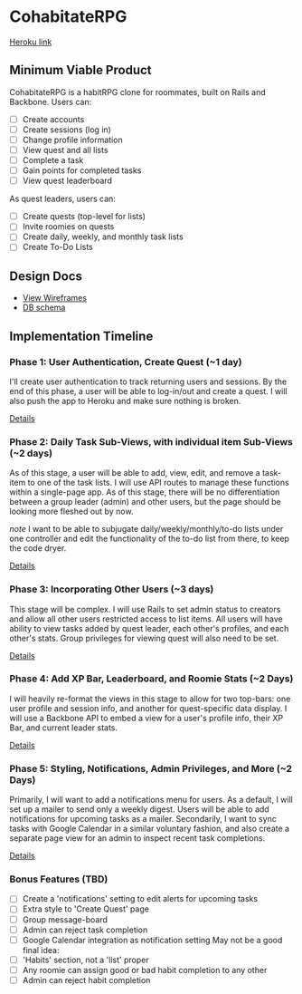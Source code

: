 # CohabitateRPG
[Heroku link][heroku]

[heroku]: http://cohabitate-rpg.herokuapp.com

## Minimum Viable Product
CohabitateRPG is a habitRPG clone for roommates, built on Rails and Backbone. Users can:

- [ ] Create accounts
- [ ] Create sessions (log in)
- [ ] Change profile information
- [ ] View quest and all lists
- [ ] Complete a task
- [ ] Gain points for completed tasks
- [ ] View quest leaderboard

As quest leaders, users can:
- [ ] Create quests (top-level for lists)
- [ ] Invite roomies on quests
- [ ] Create daily, weekly, and monthly task lists
- [ ] Create To-Do Lists

## Design Docs
* [View Wireframes][views]
* [DB schema][schema]

[views]: ./docs/views.md
[schema]: ./docs/schema.md

## Implementation Timeline

### Phase 1: User Authentication, Create Quest (~1 day)
I'll create user authentication to track returning users and sessions. By the
end of this phase, a user will be able to log-in/out and create a quest. I will
also push the app to Heroku and make sure nothing is broken.

[Details][phase-one]

### Phase 2:  Daily Task Sub-Views, with individual item Sub-Views (~2 days)
As of this stage, a user will be able to add, view, edit, and remove a task-item
to one of the task lists. I will use API routes to manage these functions within
a single-page app. As of this stage, there will be no differentiation between
a group leader (admin) and other users, but the page should be looking more
fleshed out by now.

*note* I want to be able to subjugate daily/weekly/monthly/to-do lists under one
controller and edit the functionality of the to-do list from there, to keep the
code dryer.

[Details][phase-two]

### Phase 3: Incorporating Other Users (~3 days)
This stage will be complex. I will use Rails to set admin status to creators and
allow all other users restricted access to list items. All users will have
ability to view tasks added by quest leader, each other's profiles, and each
other's stats. Group privileges for viewing quest will also need to be set.

[Details][phase-three]

### Phase 4: Add XP Bar, Leaderboard, and Roomie Stats (~2 Days)
I will heavily re-format the views in this stage to allow for two top-bars: one
user profile and session info, and another for quest-specific data display. I
will use a Backbone API to embed a view for a user's profile info, their XP Bar,
and current leader stats.

[Details][phase-four]

### Phase 5: Styling, Notifications, Admin Privileges, and More (~2 Days)
Primarily, I will want to add a notifications menu for users. As a default, I
will set up a mailer to send only a weekly digest. Users will be able to add
notifications for upcoming tasks as a mailer. Secondarily, I want to sync tasks
with Google Calendar in a similar voluntary fashion, and also create a separate
page view for an admin to inspect recent task completions.

[Details][phase-five]


### Bonus Features (TBD)
- [ ] Create a 'notifications' setting to edit alerts for upcoming tasks
- [ ] Extra style to 'Create Quest' page
- [ ] Group message-board
- [ ] Admin can reject task completion
- [ ] Google Calendar integration as notification setting
May not be a good final idea:
- [ ] 'Habits' section, not a 'list' proper
- [ ] Any roomie can assign good or bad habit completion to any other
- [ ] Admin can reject habit completion

[phase-one]: ./docs/phases/phase1.md
[phase-two]: ./docs/phases/phase2.md
[phase-three]: ./docs/phases/phase3.md
[phase-four]: ./docs/phases/phase4.md
[phase-five]: ./docs/phases/phase5.md
